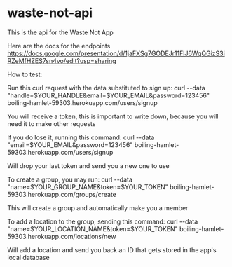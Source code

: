 # waste-not-api

This is the api for the Waste Not App

Here are the docs for the endpoints
https://docs.google.com/presentation/d/1jaFXSg7GODEJr11FlJ6WqQGizS3iRZeMfHZES7sn4vo/edit?usp=sharing

How to test:

Run this curl request with the data substituted to sign up:
curl --data "handle=$YOUR_HANDLE&email=$YOUR_EMAIL&password=123456" boiling-hamlet-59303.herokuapp.com/users/signup

You will receive a token, this is important to write down, because you will need it to make other requests

If you do lose it, running this command:
curl --data "email=$YOUR_EMAIL&password=123456" boiling-hamlet-59303.herokuapp.com/users/signup

Will drop your last token and send you a new one to use

To create a group, you may run:
curl --data "name=$YOUR_GROUP_NAME&token=$YOUR_TOKEN" boiling-hamlet-59303.herokuapp.com/groups/create

This will create a group and automatically make you a member

To add a location to the group, sending this command:
curl --data "name=$YOUR_LOCATION_NAME&token=$YOUR_TOKEN" boiling-hamlet-59303.herokuapp.com/locations/new

Will add a location and send you back an ID that gets stored in the app's local database
